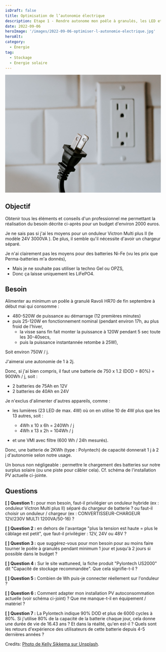 ```yaml
---
isDraft: false
title: Optimisation de l’autonomie électrique
description: Etape 1 - Rendre autonome mon poêle à granulés, les LED et la VMI pour l'hiver 2022-2023
date: 2022-09-06
heroImage: '/images/2022-09-06-optimiser-l-autonomie-electrique.jpg'
heroAlt:
category:
  - Energie
tag:
  - Stockage
  - Energie solaire
---
```


![Prise débranchée](./hero.jpg)

## Objectif

Obtenir tous les éléments et conseils d'un professionnel me permettant la réalisation du besoin décrite ci-après pour un budget d'environ 2000 euros.

Je ne sais pas si j'ai les moyens pour un onduleur Victron Multi plus II (le modèle 24V 3000VA ). De plus, il semble qu'il nécessite d'avoir un chargeur séparé.

Je n'ai clairement pas les moyens pour des batteries Ni-Fe (vu les prix que Perma-batteries m'a donnés),

- Mais je ne souhaite pas utiliser la techno Gel ou OPZS,
- Donc ça laisse uniquement les LiFePO4.

## Besoin

Alimenter au minimum un poêle à granulé Ravoli HR70 de fin septembre à début mai qui consomme :

- 480-520W de puissance au démarrage (12 premières minutes)
- puis 25-120W en fonctionnement nominal (pendant environ 17h, au plus froid de l'hiver,
  - la visse sans fin fait monter la puissance à 120W pendant 5 sec toute les 30-40secs,
  - puis la puissance instantannée retombe à 25W),

Soit environ 750W / j.

J'aimerai une autonomie de 1 à 2j.

Donc, si j'ai bien compris, il faut une batterie de 750 x 1.2 (DOD = 80%) = 900Wh / j, soit :

- 2 batteries de 75Ah en 12V
- 2 batteries de 40Ah en 24V

Je n'exclus d'alimenter d'autres appareils, comme :

- les lumières (23 LED de max. 4W) où on en utilise 10 de 4W plus que les 13 autres, soit :

  - 4Wh x 10 x 6h = 240Wh / j
  - 4Wh x 13 x 2h = 104Wh / j

- et une VMI avec filtre (600 Wh / 24h mesurés).

Donc, une batterie de 2KWh (type : Polyntech) de capacité donnerait 1 j à 2 j d'autonomie selon notre usage.

Un bonus non négligeable : permettre le chargement des batteries sur notre surplus solaire (ou une piste pour câbler cela). Cf. schéma de l'installation PV actuelle ci-jointe.

## Questions

**[ ] Question 1 :** pour mon besoin, faut-il privilégier un onduleur hybride (ex : onduleur Victron Multi plus II) séparé du chargeur de batterie ? ou faut-il choisir un onduleur / chargeur (ex : CONVERTISSEUR-CHARGEUR 12V/230V MULTI 1200VA/50-16) ?

**[ ] Question 2 :** en dehors de l'avantage "plus la tension est haute = plus le câblage est petit", que faut-il privilégier : 12V, 24V ou 48V ?

**[ ] Question 3 :** que suggérez-vous pour mon besoin pour au moins faire tourner le poêle à granulés pendant minimum 1 jour et jusqu'à 2 jours si possible dans le budget ?

**[ ] Question 4 :** Sur le site wattuneed, la fiche produit "Pylontech US2000" dit "Capacité de stockage recommandée". Que cela signifie-t-il ?

**[ ] Question 5 :** Combien de Wh puis-je connecter réellement sur l'onduleur ?

**[ ] Question 6 :** Comment adapter mon installation PV autoconsommation actuelle (voir schéma ci-joint) ? Que me manque-t-il en équipement / matériel ?

**[ ] Question 7 :** La Pylontech indique 90% DOD et plus de 6000 cycles à 80%. Si j'utilise 80% de la capacité de la batterie chaque jour, cela donne une durée de vie de 16.43 ans ? Et dans la réalité, qu'en est-il ? Quels sont les retours d'expérience des utilisateurs de cette batterie depuis 4-5 dernières années ?

Credits: [Photo de Kelly Sikkema sur Unsplash](https://unsplash.com/@kellysikkema?utm_source=unsplash&utm_medium=referral&utm_content=creditCopyText).
